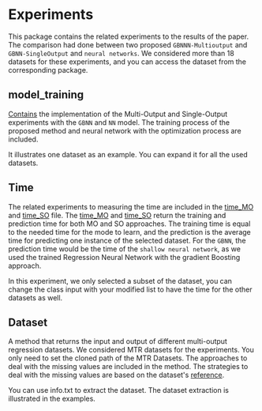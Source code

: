 # Experiments

This package contains the related experiments to the results of the paper. The comparison had done between two proposed `GBNNN-Multioutput` and `GBNN-SingleOutput` and `neural networks`.
We considered more than 18 datasets for these experiments, and you can access the dataset from the corresponding package.

## model_training

[Contains](model_training.py) the implementation of the Multi-Output and Single-Output experiments with the `GBNN` and `NN` model.
The training process of the proposed method and neural network with the optimization process are included.

It illustrates one dataset as an example. You can expand it for all the used datasets. 

## Time

The related experiments to measuring the time are included in the [time_MO](time_MO.py) and [time_SO](time_SO.py) file. The [time_MO](time_MO.py) and [time_SO](time_SO.py) return the training and prediction time for both MO and SO approaches. The training time is equal to the needed time for the mode to learn, and the prediction is the average time for predicting one instance of the selected dataset. For the `GBNN`, the prediction time would be the time of the `shallow neural network`, as we used the trained Regression Neural Network with the gradient Boosting approach.

In this experiment, we only selected a subset of the dataset, you can change the class input with your modified list to have the time for the other datasets as well.

## Dataset

A method that returns the input and output of different multi-output regression datasets. We considered MTR datasets for the experiments. You only need to set the cloned path of the MTR Datasets. The approaches to deal with the missing values are included in the method. The strategies to deal with the missing values are based on the dataset's [reference](https://doi.org/10.1007/s10994-016-5546-z).

You can use info.txt to extract the dataset. The dataset extraction is illustrated in the examples.
